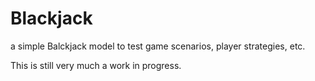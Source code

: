 # Blackjack
a simple Balckjack model to test game scenarios, player strategies, etc.

This is still very much a work in progress.

